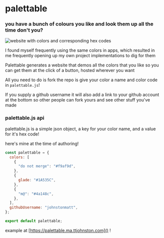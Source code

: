 # palettable

### you have a bunch of colours you like and look them up all the time don't you?

![website with colors and corresponding hex codes](https://serveon.site/palettable.png)

I found myself frequently using the same colors in apps, which resulted in me frequently opening up my own project implementations to dig for them

Palettable generates a website that demos all the colors that you like so you can get them at the click of a button, hosted wherever you want

All you need to do is fork the repo is give your color a name and color code in `palettable.js`!

If you supply a github username it will also add a link to your github account at the bottom so other people can fork yours and see other stuff you've made

### palettable.js api

palettable.js is a simple json object, a key for your color name, and a value for it's hex code!

here's mine at the time of authoring!

```js
const palettable = {
  colors: [
    {
      "do not merge": "#f9af9d",
    },
    {
      glade: "#1A535C",
    },
    {
      "m@": "#4a148c",
    },
  ],
  githubUsername: "johnstonmatt",
};

export default palettable;
```

example at [https://palettable.ma.ttjohnston.com]() !
